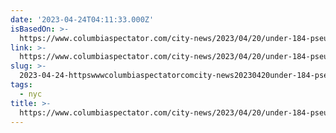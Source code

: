 ```yaml
---
date: '2023-04-24T04:11:33.000Z'
isBasedOn: >-
  https://www.columbiaspectator.com/city-news/2023/04/20/under-184-pseudonyms-columbia-is-the-largest-private-landowner-in-new-york-city/
link: >-
  https://www.columbiaspectator.com/city-news/2023/04/20/under-184-pseudonyms-columbia-is-the-largest-private-landowner-in-new-york-city/
slug: >-
  2023-04-24-httpswwwcolumbiaspectatorcomcity-news20230420under-184-pseudonyms-columbia-is-the-largest-private-landowner-in-new-york-city
tags:
  - nyc
title: >-
  https://www.columbiaspectator.com/city-news/2023/04/20/under-184-pseudonyms-columbia-is-the-largest-private-landowner-in-new-york-city/
---
```


